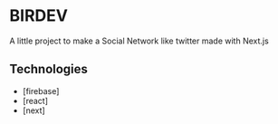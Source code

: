 # BIRDEV

A little project to make a Social Network like twitter made with Next.js

## Technologies

- [firebase]
- [react]
- [next]
